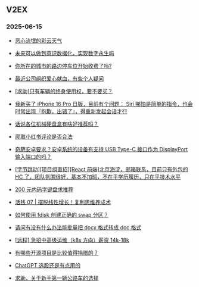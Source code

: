 ## V2EX 
### 2025-06-15

+ [恶心流氓的彩云天气](https://www.v2ex.com/t/1138528)

+ [未来可以做到意识数据化，实现数字永生吗](https://www.v2ex.com/t/1138534)

+ [你所在的城市的路边停车位开始收费了吗?](https://www.v2ex.com/t/1138543)

+ [最近公司组织爱心献血，有些个人疑问](https://www.v2ex.com/t/1138594)

+ [[求助]只有车辆的终身使用权，要不要买？](https://www.v2ex.com/t/1138512)

+ [我新买了 iPhone 16 Pro 日版，目前有个问题： Siri 哪怕是简单的指令，也会时常出现『抱歉，出错了』，得重新发起会话才行](https://www.v2ex.com/t/1138532)

+ [话说各位机械硬盘盒有啥好推荐吗？](https://www.v2ex.com/t/1138520)

+ [爬取小红书评论是否合法](https://www.v2ex.com/t/1138599)

+ [奇葩安卓要求？安卓系统的设备有支持 USB Type-C 接口作为 DisplayPort 输入端口的吗？](https://www.v2ex.com/t/1138523)

+ [[字节跳动][项目组直招][React 前端]北京海淀，邮箱联系，目前只有外包的 HC 了，团队氛围很好，基本不加班，不在乎学历履历，只在乎技术水平](https://www.v2ex.com/t/1138519)

+ [200 元内码字键盘求推荐](https://www.v2ex.com/t/1138531)

+ [活钱 07 | 摆脱线性增长！复利思维养成术](https://www.v2ex.com/t/1138539)

+ [如何使用 fdisk 创建正确的 swap 分区？](https://www.v2ex.com/t/1138590)

+ [请问有没有什么办法能批量把 docx 格式转成 doc 格式](https://www.v2ex.com/t/1138561)

+ [[远程] 急招中高级运维（k8s 方向）薪资 14k-18k](https://www.v2ex.com/t/1138595)

+ [有哪些开源项目是比较值得捐赠的？](https://www.v2ex.com/t/1138596)

+ [ChatGPT 选股还是有点用的](https://www.v2ex.com/t/1138564)

+ [求助，关于新手第一辆公路车的选择](https://www.v2ex.com/t/1138618)

